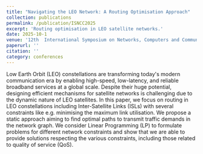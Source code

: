 ```yaml
---
title: "Navigating the LEO Network: A Routing Optimisation Approach"
collection: publications
permalink: /publication/ISNCC2025
excerpt: 'Routing optimisation in LEO satellite networks.'
date: 2025-10-1
venue: '12th  International Symposium on Networks, Computers and Communications (ISNCC'25)'
paperurl: ''
citation: ''
category: conferences
---
```


Low Earth Orbit (LEO) constellations are transforming today's modern communication era by enabling high-speed, low-latency, and reliable broadband services at a global scale. Despite their huge potential, designing efficient mechanisms for satellite networks is challenging due to the dynamic nature of LEO satellites. In this paper, we focus on routing in LEO constellations including Inter-Satellite Links (ISLs) with several constraints like e.g. minimising the maximum link utilisation. We propose a static approach aiming to find optimal paths to transmit traffic demands in the network graph. We consider Linear Programming (LP) to formulate problems for different network constraints and show that we are able to provide solutions respecting the various constraints, including those related to quality of service (QoS).
